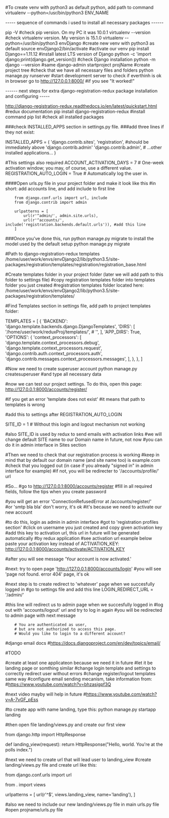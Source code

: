 #To create venv with python3 as default python, add path to command
virtualenv --python=/usr/bin/python3 ENV_NAME

----- sequence of commands i used to install all necessary packages ------

pip -V                                                #check pip version. On my PC it was 10.0.1
virtualenv --version                                  #check virtualenv version. My version is 15.1.0
virtualenv --python=/usr/bin/python3 envDjango        #create new venv with python3 as default
source envDjango2/bin/activate                        #activate our venv
pip install Django==1.11.12                           #install latest LTS version of Django
python -c 'import django;print(django.get_version())  #check Django installation
python -m django --version                            #same 
django-admin startproject projName                    #create project
tree                                                  #check that we have all necessary files and folders
python manage.py runserver                            #start development server to check if everthinh is ok
in browser go to http://127.0.0.1:8000/               #if you see "It worked!"

------ next steps for extra django-registration-redux package installation and configuring -----

http://django-registration-redux.readthedocs.io/en/latest/quickstart.html   #redux documentation
pip install django-registration-redux                                       #install command
pip list                                                                    #check all installed packages

###check INSTALLED_APPS section in settings.py file.
###add three lines if they not exist:

INSTALLED_APPS = (
    'django.contrib.sites',
    'registration',           #should be immediately above 'django.contrib.admin'
    'django.contrib.admin',
    # ...other installed applications...
)

#This settings also required
ACCOUNT_ACTIVATION_DAYS = 7         # One-week activation window; you may, of course, use a different value.
REGISTRATION_AUTO_LOGIN = True      # Automatically log the user in.

####Open urls.py file in your project folder and make it look like this
#in short: add accounts line, and add include to first line

        from django.conf.urls import url, include
        from django.contrib import admin

        urlpatterns = [
            url(r'^admin/', admin.site.urls),
            url(r'^accounts/', include('registration.backends.default.urls')), #add this line
        ]

###Once you’ve done this, run python manage.py migrate to install the model used by the default setup
python manage.py migrate

#Path to django-registration-redux templates
/home/user/work/envs/envDjango2/lib/python3.5/site-packages/registration/templates/registration/registration_base.html

#Create templates folder in your project folder (later we will add path to this folder to settings file)
#copy registration templates folder into templates folder you just created
#registration templates folder located here:
/home/user/work/envs/envDjango2/lib/python3.5/site-packages/registration/templates/

#Find Templates section in settings file, add path to project templates folder:

TEMPLATES = [
    {
        'BACKEND': 'django.template.backends.django.DjangoTemplates',
        'DIRS': [
            '/home/user/work/reduxProj/templates/',
            # '',
        ],
        'APP_DIRS': True,
        'OPTIONS': {
            'context_processors': [
                'django.template.context_processors.debug',
                'django.template.context_processors.request',
                'django.contrib.auth.context_processors.auth',
                'django.contrib.messages.context_processors.messages',
            ],
        },
    },
]

#Now we need to create superuser account
python manage.py createsuperuser
#and type all necessary data

#now we can test our project settings. To do this, open this page:
http://127.0.0.1:8000/accounts/register/

#if you get an error 'template does not exist'
#it means that path to templates is wrong

#add this to settings after REGISTRATION_AUTO_LOGIN

SITE_ID = 1                         # Without this login and logout mechanism not working

#also SITE_ID is used by redux to send emails with activation links
#we will change default SITE name to our Domain name in future, not now
#you can do it in admin interface in Sites section

#Then we need to check that our registration process is working
#keep in mind that by default our domain name (and site name too) is example.com
#check that you logged out (in case if you already "signed in" in admin interface for example)
#if not, you will be redirecter to '/accounts/profile/' url

#So...
#go to http://127.0.0.1:8000/accounts/register
#fill in all required fields, follow the tips when you create password

#you will get an error 'ConnectionRefusedError at /accounts/register/'  
#or 'smtp bla bla' don't worry, it's ok
#it's because we need to activate our new account

#to do this, login as admin in admin interface
#got to 'registration profiles section'
#click on username you just created and copy given activation key
#add this key to activation url, this url in future will be generated automatically
#by redux application
#see activation url example below paste your activation key instead of ACTIVATION_KEY:
http://127.0.0.1:8000/accounts/activate/ACTIVATION_KEY

#after you will see message 'Your account is now activated.'

#next: try to open page 'http://127.0.0.1:8000/accounts/login'
#you will see 'page not found. error 404' page, it's ok

#next step is to create redirect to 'whatever' page when we succesfully logged in
#go to settings file and add this line
LOGIN_REDIRECT_URL = '/admin/'

#this line will redirect us to admin page when we succesfully logged in
#log out with 'accounts/logout' url and try to log in again 
#you will be redirected to admin page with next message

        # You are authenticated as user, 
        # but are not authorized to access this page. 
        # Would you like to login to a different account? 
        
#django email docs
#https://docs.djangoproject.com/en/dev/topics/email/

#TODO

#create at least one applicateon because we need it in future
#let it be landing page or somthing similar
#change login template and settings to correctly redirect user without errors
#change register/logout templates same way
#configure email sending mecanism, take information from:
#https://www.youtube.com/watch?v=bhzasigpf3Q

#next video mayby will help in future
#https://www.youtube.com/watch?v=A-7vGF_pEss


#to create app with name landing, type this:
python manage.py startapp landing

#then open file landing/views.py and create our first view


from django.http import HttpResponse

def landing_view(request):
    return HttpResponse("Hello, world. You're at the polls index.")

#next we need to create url that will lead user to landing_view
#create landing/views.py file and create url like this:

from django.conf.urls import url

from . import views

urlpatterns = [
    url(r'^$', views.landing_view, name='landing'),
]

#also we need to include our new landing/views.py file in main urls.py file
#open projname/urls.py file
